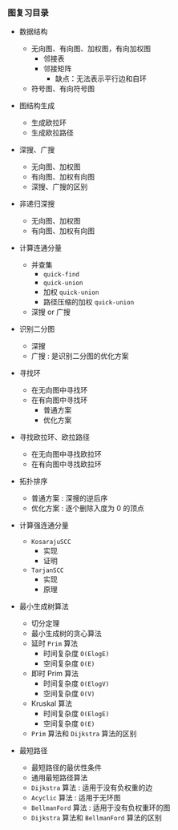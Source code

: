 ### 图复习目录

* 数据结构
	* 无向图、有向图、加权图，有向加权图
		* 邻接表 
		* 邻接矩阵
			* 缺点：无法表示平行边和自环
	* 符号图、有向符号图

* 图结构生成
	* 生成欧拉环
	* 生成欧拉路径

* 深搜、广搜
	* 无向图、加权图
	* 有向图、加权有向图
	* 深搜、广搜的区别

* 非递归深搜
	* 无向图、加权图
	* 有向图、加权有向图
	
* 计算连通分量
	* 并查集
		* `quick-find`
		* `quick-union`
		* 加权 `quick-union`
		* 路径压缩的加权 `quick-union`
	* 深搜 or 广搜
	
* 识别二分图
	* 深搜
	* 广搜 : 是识别二分图的优化方案
	
* 寻找环
	* 在无向图中寻找环
	* 在有向图中寻找环
		* 普通方案
		* 优化方案
	
* 寻找欧拉环、欧拉路径
	* 在无向图中寻找欧拉环
	* 在有向图中寻找欧拉环

* 拓扑排序
	* 普通方案 : 深搜的逆后序
	* 优化方案 : 逐个删除入度为 0 的顶点
	
* 计算强连通分量
	* `KosarajuSCC`
		* 实现
		* 证明
	* `TarjanSCC`
		* 实现
		* 原理

* 最小生成树算法
	* 切分定理
	* 最小生成树的贪心算法
	* 延时 `Prim` 算法 
		* 时间复杂度 `O(ElogE)`
		* 空间复杂度 `O(E)`
	* 即时 Prim 算法
		* 时间复杂度 `O(ElogV)`
		* 空间复杂度 `O(V)`
	* Kruskal 算法
		* 时间复杂度 `O(ElogE)`
		* 空间复杂度 `O(E)`
	* `Prim` 算法和 `Dijkstra` 算法的区别
	
* 最短路径
	* 最短路径的最优性条件
	* 通用最短路径算法
	* `Dijkstra` 算法 : 适用于没有负权重的边
	* `Acyclic` 算法 : 适用于无环图
	* `BellmanFord` 算法 : 适用于没有负权重环的图
	* `Dijkstra` 算法和 `BellmanFord` 算法的区别
	




	
